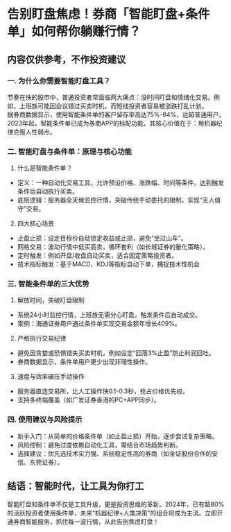 # 告别盯盘焦虑！券商「智能盯盘+条件单」如何帮你躺赚行情？
## 内容仅供参考，不作投资建议
### 一. 为什么你需要智能盯盘工具？
节奏在快的股市中，普通投资者常面临两大痛点：没时间盯盘和情绪化交易。例如，上班族可能因会议错过买卖时机，而短线投资者容易被涨跌打乱计划。  
据券商数据显示，使用智能条件单的客户留存率高达75%-84%，远超普通用户。2023年起，智能条件单已成为券商APP的标配功能，其核心价值在于：用机器纪律克服人性弱点。

### 二. 智能盯盘与条件单：原理与核心功能
1. 什么是智能条件单？
- 定义：一种自动化交易工具，允许预设价格、涨跌幅、时间等条件，达到触发条件后自动执行买卖。  
- 底层逻辑：服务器全天候监控行情，突破传统手动委托的限制，实现“无人值守”交易。  
 
2. 四大核心场景
- 止盈止损：设定目标价自动锁定收益或止损，避免“坐过山车”。  
- 网格交易：波动行情中低买高卖，循环套利（如长城证券的量化策略）。  
- 定时触发：例如开盘/收盘自动买卖，适合固定策略投资者。  
- 技术指标触发：基于MACD、KDJ等指标自动下单，捕捉技术性机会

### 三. 智能条件单的三大优势
1. 解放时间，突破盯盘限制
- 系统24小时监控行情，上班族无需分心盯盘，触发条件后自动成交。  
- 案例：海通证券用户通过条件单实现交易金额年增长409%。  
 
2. 严格执行交易纪律
- 避免因贪婪或恐惧错失买卖时机，例如设定“回落3%止盈”防止利润回吐。  
- 券商数据显示，条件单用户更少出现非理性操作。  
 
3. 速度与效率碾压手动操作
- 服务器直连交易所，比人工操作快0.1-0.3秒，抢占价格优先权。  
- 支持多终端覆盖（如广发证券香港的PC+APP同步）。  

### 四. 使用建议与风险提示
- 新手入门：从简单的价格条件单（如止盈止损）开始，逐步尝试复杂策略。  
- 风险控制：避免过度依赖自动化工具，需结合市场趋势判断。  
- 选择建议：优先选技术实力强、系统稳定性高的券商（如金证股份合作的安信、东莞证券）。
## 结语：智能时代，让工具为你打工
智能盯盘和条件单不仅是工具升级，更是投资思维的革新。2024年，已有超80%的活跃投资者使用条件单，未来“机器纪律+人类决策”的组合将成为主流。立即开通券商智能服务，抓住每一波行情，从此告别焦虑盯盘！